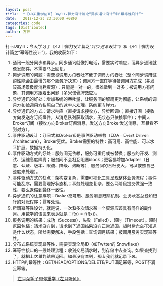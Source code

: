 ```yaml
---
layout: post
title:  "【60天重学左耳】Day11-弹力设计篇之“异步通讯设计”和“幂等性设计”"
date:   2019-12-26 23:30:00 +0800
categories: code
tags: [Distributed]
author: 方伟
---
```


打卡Day11：今天学习了《43｜弹力设计篇之“异步通讯设计”》和《44｜弹力设计篇之“幂等性设计”》，我的收获如下：

1. 通讯一般分同步和异步。同步通讯就像打电话，需要实时响应，而异步通讯就像发邮件，不需要马上回复。
2. 同步调用的问题：需要被调用方的吞吐不低于调用方的吞吐（整个同步调用链的性能会由最慢的那个服务所决定）；调用方一直在等待被调用方完成（并发较高场景极度消耗资源）；只能是一对一的，很难做到一对多；被调用方有问题，其调用方跟着出问题（多米诺骨牌效应）。
3. 异步通讯的好处：增加系统的吞吐量，让服务间的解耦更为彻底，让系统的调用方和被调用方按照自己的速率来处理，系统更有弹力。
4. 异步通讯的方式：请求响应（直接请求接收方，异步回调）；直接订阅（接收方向发送方订阅事件，从消息队列获取请求，无状态只依赖事件）；中间人Broker订阅（接收方向Broker订阅消息，发送方向Broker发送消息，互相看不到对方）。
5. 事件驱动设计：订阅式和Broker都是事件驱动架构（EDA – Event Driven Architecture），Broker更优。Broker需要的特性：高可用、高性能、可以水平扩展、数据持久化。
6. 事件驱动方式的好处：服务间无依赖，服务可重用或被替换；服务的开发、测试、运维高度隔离；服务间不会相互阻塞block；更容易增加Adapter（日志、认证、版本、限流、降级、熔断等）；服务间的吞吐更大，可以按照自己速度来处理）。
7. 事件驱动方式的缺点：架构变复杂，需要可视化工具呈现整体业务流程；事件可能乱序，需要管理好状态机；事务处理变复杂，要么两阶段提交做强一致性，要么退缩到最终一致性。
8. 异步通讯的注意事项：Broker高可用、服务消息跟踪机制、业务状态总控如银行的对账程序；幂等处理。
9. 所谓幂等性设计，就是说，一次和多次请求某一个资源应该具有同样的副作用。用数学的语言来表达就是：f(x) = f(f(x))。
10. 服务调用的结果：成功（Success），失败（Failed），超时（Timeout）。超时原因包括：请求没有到，请求到了返回结果没有正常返回。超时是完全不知道是什么状态，所以需要解决，手段包括：查询调用结果；被调用服务实现幂等性。
11. 分布式系统实现幂等性，需要实现全局ID（如Twitter的 Snowflake）
12. 幂等性接口的一般处理流程：收到交易请求时，到存储中去查询。如果查找到了，就把上次做的结果返回。如果没有查到，那么我们就记录下来。
13. HTTP的幂等性：GET/HEAD/OPTIONS/DELETE/PUT满足幂等，POST不满足幂等。

> [左耳朵耗子带你重学《左耳听风》](https://time.geekbang.org/column/article/177414?utm_term=zeusL3AA0&utm_source=wechat&utm_medium=chongxuedaka)


